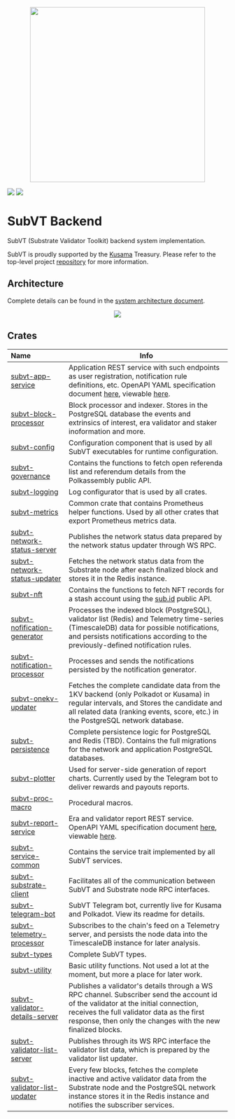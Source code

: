 <p align="center">
	<img width="400" src="https://raw.githubusercontent.com/helikon-labs/subvt/main/assets/design/logo/subvt_logo_blue.png">
</p>

![](https://github.com/helikon-labs/subvt-backend/actions/workflows/rust_checks.yml/badge.svg)
![](https://github.com/helikon-labs/subvt-backend/actions/workflows/release.yml/badge.svg)

# SubVT Backend

SubVT (Substrate Validator Toolkit) backend system implementation.

SubVT is proudly supported by the [Kusama](https://kusama.network/) Treasury. Please refer to the top-level project [repository](https://github.com/helikon-labs/subvt) for more information.

## Architecture

Complete details can be found in the
[system architecture document](https://github.com/helikon-labs/subvt/blob/main/document/software/01-subvt_system_architecture.md).

<p align="center">
  <a href="https://raw.githubusercontent.com/helikon-labs/subvt/main/document/software/image/01-subvt_system_architecture_large.png" target="_blank">
    <img src="https://raw.githubusercontent.com/helikon-labs/subvt/main/document/software/image/01-subvt_system_architecture_small.png"/>
  </a>
  <br/>
</p>

## Crates

| Name                                                               | Info                                                                                                                                                                                                                                                                                                                   |
|:-------------------------------------------------------------------|------------------------------------------------------------------------------------------------------------------------------------------------------------------------------------------------------------------------------------------------------------------------------------------------------------------------|
| [subvt-app-service](./subvt-app-service)                           | Application REST service with such endpoints as user registration, notification rule definitions, etc. OpenAPI YAML specification document [here](./subvt-app-service/open-api-spec/subvt_app_service.yml), viewable [here](https://helikon-labs.stoplight.io/docs/subvt/YXBpOjM0Mjg0NzAw-sub-vt-application-service). |
| [subvt-block-processor](./subvt-block-processor)                   | Block processor and indexer. Stores in the PostgreSQL database the events and extrinsics of interest, era validator and staker inoformation and more.                                                                                                                                                                  |
| [subvt-config](./subvt-config)                                     | Configuration component that is used by all SubVT executables for runtime configuration.                                                                                                                                                                                                                               |
| [subvt-governance](./subvt-governance)                             | Contains the functions to fetch open referenda list and referendum details from the Polkassembly public API.                                                                                                                                                                                                           |
| [subvt-logging](./subvt-logging)                                   | Log configurator that is used by all crates.                                                                                                                                                                                                                                                                           |
| [subvt-metrics](./subvt-metrics)                                   | Common crate that contains Prometheus helper functions. Used by all other crates that export Prometheus metrics data.                                                                                                                                                                                                  |
| [subvt-network-status-server](./subvt-network-status-server)       | Publishes the network status data prepared by the network status updater through WS RPC.                                                                                                                                                                                                                               |
| [subvt-network-status-updater](./subvt-network-status-updater)     | Fetches the network status data from the Substrate node after each finalized block and stores it in the Redis instance.                                                                                                                                                                                                |
| [subvt-nft](./subvt-nft)                                           | Contains the functions to fetch NFT records for a stash account using the [sub.id](https://sub.id) public API.                                                                                                                                                                                                         |
| [subvt-nofification-generator](./subvt-notification-generator)     | Processes the indexed block (PostgreSQL), validator list (Redis) and Telemetry time-series (TimescaleDB) data for possible notifications, and persists notifications according to the previously-defined notification rules.                                                                                           |
| [subvt-notification-processor](./subvt-notification-processor)     | Processes and sends the notifications persisted by the notification generator.                                                                                                                                                                                                                                         |
| [subvt-onekv-updater](./subvt-onekv-updater)                       | Fetches the complete candidate data from the 1KV backend (only Polkadot or Kusama) in regular intervals, and Stores the candidate and all related data (ranking events, score, etc.) in the PostgreSQL network database.                                                                                               |
| [subvt-persistence](./subvt-persistence)                           | Complete persistence logic for PostgreSQL and Redis (TBD). Contains the full migrations for the network and application PostgreSQL databases.                                                                                                                                                                          |
| [subvt-plotter](./subvt-plotter)                                   | Used for server-side generation of report charts. Currently used by the Telegram bot to deliver rewards and payouts reports.                                                                                                                                                                                           |
| [subvt-proc-macro](./subvt-proc-macro)                             | Procedural macros.                                                                                                                                                                                                                                                                                                     |
| [subvt-report-service](./subvt-report-service)                     | Era and validator report REST service. OpenAPI YAML specification document [here](./subvt-report-service/open-api-spec/subvt_report_service.yml), viewable [here](https://helikon-labs.stoplight.io/docs/subvt/YXBpOjM0Mjg0NzAw-sub-vt-application-service).                                                           |                                                                                                                                                                                                                                                                                                                       |
| [subvt-service-common](./subvt-service-common)                     | Contains the service trait implemented by all SubVT services.                                                                                                                                                                                                                                                          |
| [subvt-substrate-client](./subvt-substrate-client)                 | Facilitates all of the communication between SubVT and Substrate node RPC interfaces.                                                                                                                                                                                                                                  |
| [subvt-telegram-bot](./subvt-telegram-bot)                         | SubVT Telegram bot, currently live for Kusama and Polkadot. View its readme for details.                                                                                                                                                                                                                               |
| [subvt-telemetry-processor](./subvt-telemetry-processor)           | Subscribes to the chain's feed on a Telemetry server, and persists the node data into the TimescaleDB instance for later analysis.                                                                                                                                                                                     |
| [subvt-types](./subvt-types)                                       | Complete SubVT types.                                                                                                                                                                                                                                                                                                  |
| [subvt-utility](./subvt-utility)                                   | Basic utility functions. Not used a lot at the moment, but more a place for later work.                                                                                                                                                                                                                                |
| [subvt-validator-details-server](./subvt-validator-details-server) | Publishes a validator's details through a WS RPC channel. Subscriber send the account id of the validator at the initial connection, receives the full validator data as the first response, then only the changes with the new finalized blocks.                                                                      |
| [subvt-validator-list-server](./subvt-validator-list-server)       | Publishes through its WS RPC interface the validator list data, which is prepared by the validator list updater.                                                                                                                                                                                                       |
| [subvt-validator-list-updater](./subvt-validator-list-updater)     | Every few blocks, fetches the complete inactive and active validator data from the Substrate node and the PostgreSQL network instance stores it in the Redis instance and notifies the subscriber services.                                                                                                            |